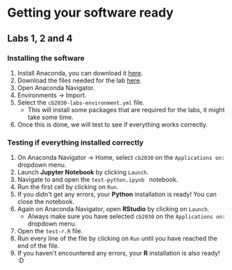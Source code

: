 # Getting your software ready

## Labs 1, 2 and 4

### Installing the software

1. Install Anaconda, you can download it [here](https://www.anaconda.com/products/individual).
2. Download the files needed for the lab [here](./Lab0).
3. Open Anaconda Navigator.
4. Environments &#8594; Import.
5. Select the `cb2030-labs-environment.yml` file. 
    * This will install some packages that are required for the labs, it might take some time.
6. Once this is done, we will test to see if everything works correctly.

### Testing if everything installed correctly

1. On Anaconda Navigator &#8594; Home, select `cb2030` on the `Applications on:` dropdown menu.
2. Launch **Jupyter Notebook** by clicking `Launch`.
3. Navigate to and open the `test-python.ipynb ` notebook.
4. Run the first cell by clicking on `Run`.
5. If you didn't get any errors, your **Python** installation is ready! You can close the notebook.
6. Again on Anaconda Navigator, open **RStudio** by clicking on `Launch`.
    * Always make sure you have selected `cb2030` on the `Applications on:` dropdown menu.
7. Open the `test-r.R` file.
8. Run every line of the file by clicking on `Run` until you have reached the end of the file.
9. If you haven't encountered any errors, your **R** installation is also ready! :D
